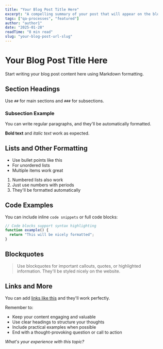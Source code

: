 ```yaml
---
title: "Your Blog Post Title Here"
excerpt: "A compelling summary of your post that will appear on the blog listing page and in search results. Keep it under 160 characters for best SEO."
tags: ["qa-processes", "featured"]
author: "author1"
date: "2025-01-28"
readTime: "8 min read"
slug: "your-blog-post-url-slug"
---
```


<!-- 
INSTRUCTIONS FOR USING THIS TEMPLATE:

1. Copy this entire file
2. Create your folder structure: src/data/posts/[author-slug]/[year]/[month]/
   - Use your author slug: adevitan, alexdavis, etc.
   - Use the year and month from your "date" field above
   - Example: src/data/posts/adevitan/2025/01/

3. Paste this file in your folder and rename it:
   - Start with "draft-" to keep it private: draft-your-post-title.md
   - Example: src/data/posts/adevitan/2025/01/draft-my-awesome-post.md

4. Update the frontmatter above:
   - Change the title, excerpt, tags, author, date, readTime, and slug
   - Make sure the year/month in your folder path matches the date field

5. Write your content below, then test locally with: npm run dev

6. When ready to publish, rename the file to remove "draft-"
   - draft-my-awesome-post.md → my-awesome-post.md

7. Push to GitHub and your post goes live automatically!

Delete this comment block when you start writing.
-->

# Your Blog Post Title Here

Start writing your blog post content here using Markdown formatting.

## Section Headings

Use `##` for main sections and `###` for subsections.

### Subsection Example

You can write regular paragraphs, and they'll be automatically formatted.

**Bold text** and *italic text* work as expected.

## Lists and Other Formatting

- Use bullet points like this
- For unordered lists
- Multiple items work great

1. Numbered lists also work
2. Just use numbers with periods
3. They'll be formatted automatically

## Code Examples

You can include inline `code snippets` or full code blocks:

```javascript
// Code blocks support syntax highlighting
function example() {
  return "This will be nicely formatted";
}
```

## Blockquotes

> Use blockquotes for important callouts, quotes, or highlighted information.
> They'll be styled nicely on the website.

## Links and More

You can add [links like this](https://example.com) and they'll work perfectly.

Remember to:
- Keep your content engaging and valuable
- Use clear headings to structure your thoughts
- Include practical examples when possible
- End with a thought-provoking question or call to action

*What's your experience with this topic?*